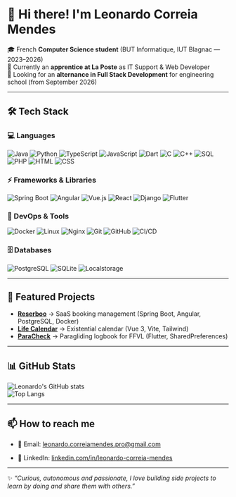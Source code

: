 # 👋 Hi there! I'm Leonardo Correia Mendes

🎓 French **Computer Science student** (BUT Informatique, IUT Blagnac — 2023–2026)  
💼 Currently an **apprentice at La Poste** as IT Support & Web Developer  
🚀 Looking for an **alternance in Full Stack Development** for engineering school (from September 2026)  

---

## 🛠️ Tech Stack

### 💻 Languages
![Java](https://img.shields.io/badge/Java-%23ED8B00.svg?style=flat&logo=java&logoColor=white)
![Python](https://img.shields.io/badge/Python-3776AB.svg?style=flat&logo=python&logoColor=white)
![TypeScript](https://img.shields.io/badge/TypeScript-007ACC.svg?style=flat&logo=typescript&logoColor=white)
![JavaScript](https://img.shields.io/badge/JavaScript-F7DF1E.svg?style=flat&logo=javascript&logoColor=black)
![Dart](https://img.shields.io/badge/Dart-0175C2.svg?style=flat&logo=dart&logoColor=white)
![C](https://img.shields.io/badge/C-00599C.svg?style=flat&logo=c&logoColor=white)
![C++](https://img.shields.io/badge/C++-00599C.svg?style=flat&logo=cplusplus&logoColor=white)
![SQL](https://img.shields.io/badge/SQL-336791.svg?style=flat&logo=postgresql&logoColor=white)
![PHP](https://img.shields.io/badge/PHP-777BB4.svg?style=flat&logo=php&logoColor=white)
![HTML](https://img.shields.io/badge/HTML5-E34F26.svg?style=flat&logo=html5&logoColor=white)
![CSS](https://img.shields.io/badge/CSS3-1572B6.svg?style=flat&logo=css3&logoColor=white)

### ⚡ Frameworks & Libraries
![Spring Boot](https://img.shields.io/badge/Spring%20Boot-6DB33F.svg?style=flat&logo=springboot&logoColor=white)
![Angular](https://img.shields.io/badge/Angular-DD0031.svg?style=flat&logo=angular&logoColor=white)
![Vue.js](https://img.shields.io/badge/Vue.js-4FC08D.svg?style=flat&logo=vue.js&logoColor=white)
![React](https://img.shields.io/badge/React-61DAFB.svg?style=flat&logo=react&logoColor=black)
![Django](https://img.shields.io/badge/Django-092E20.svg?style=flat&logo=django&logoColor=white)
![Flutter](https://img.shields.io/badge/Flutter-02569B.svg?style=flat&logo=flutter&logoColor=white)

### 🐳 DevOps & Tools
![Docker](https://img.shields.io/badge/Docker-2496ED.svg?style=flat&logo=docker&logoColor=white)
![Linux](https://img.shields.io/badge/Linux-FCC624.svg?style=flat&logo=linux&logoColor=black)
![Nginx](https://img.shields.io/badge/Nginx-009639.svg?style=flat&logo=nginx&logoColor=white)
![Git](https://img.shields.io/badge/Git-F05032.svg?style=flat&logo=git&logoColor=white)
![GitHub](https://img.shields.io/badge/GitHub-181717.svg?style=flat&logo=github&logoColor=white)
![CI/CD](https://img.shields.io/badge/CI%2FCD-4285F4.svg?style=flat&logo=githubactions&logoColor=white)

### 🗄️ Databases
![PostgreSQL](https://img.shields.io/badge/PostgreSQL-316192.svg?style=flat&logo=postgresql&logoColor=white)
![SQLite](https://img.shields.io/badge/SQLite-003B57.svg?style=flat&logo=sqlite&logoColor=white)
![Localstorage](https://img.shields.io/badge/LocalStorage-000000.svg?style=flat)

---

## 📌 Featured Projects

- **[Reserboo](https://reserboo.fr)** → SaaS booking management (Spring Boot, Angular, PostgreSQL, Docker)  
- **[Life Calendar](https://lifecalendar.leonardocm.fr)** → Existential calendar (Vue 3, Vite, Tailwind)  
- **[ParaCheck](https://diego-pb.github.io/ParaCheck/)** → Paragliding logbook for FFVL (Flutter, SharedPreferences)  
<!--- - **[Mini-Games](https://flappybird.leonardocm.fr)** → Flappy Bird & Memory Game clones (HTML, CSS, JS Vanilla) --->

---

## 📊 GitHub Stats

![Leonardo's GitHub stats](https://github-readme-stats.vercel.app/api?username=leonardo-correiamendes&show_icons=true&theme=tokyonight)  
![Top Langs](https://github-readme-stats.vercel.app/api/top-langs/?username=leonardo-correiamendes&layout=compact&theme=tokyonight)  
<!--- ![GitHub Streak](https://streak-stats.demolab.com?user=leonardo-correiamendes&theme=tokyonight&hide_border=true)  --->

---

## 📫 How to reach me
- 📧 Email: [leonardo.correiamendes.pro@gmail.com](mailto:leonardo.correiamendes.pro@gmail.com)  
<!--- - 🌐 Portfolio: [leonardocm.fr](https://leonardocm.fr)  --->
- 💼 LinkedIn: [linkedin.com/in/leonardo-correia-mendes](https://www.linkedin.com/in/leonardo-correia-mendes/)  

---

✨ *“Curious, autonomous and passionate, I love building side projects to learn by doing and share them with others.”*
